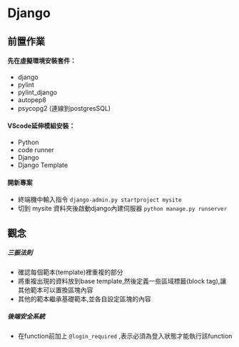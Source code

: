 # Django
## 前置作業
#### 先在虛擬環境安裝套件：
* django
* pylint
* pylint_django
* autopep8
* psycopg2 (連線到postgresSQL)

#### VScode延伸模組安裝：
* Python
* code runner
* Django
* Django Template

#### 開新專案
* 終端機中輸入指令
`django-admin.py startproject mysite`
* 切到 mysite 資料夾後啟動django內建伺服器
`python manage.py runserver`

## 觀念
##### 三振法則
* 確認每個範本(template)裡重複的部分
* 將重複出現的資料放到base template,然後定義一些區域標籤(block tag),讓其他範本可以置換區塊內容
* 其他的範本繼承基礎範本,並各自設定區塊的內容

##### 後端安全系統
* 在function前加上 `@login_required` ,表示必須為登入狀態才能執行該function
